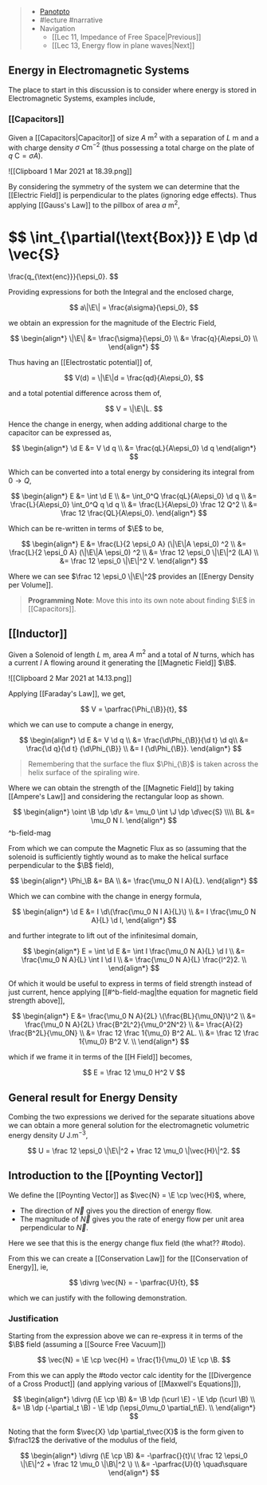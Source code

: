 > - [Panotpto](https://uniofbath.cloud.panopto.eu/Panopto/Pages/Viewer.aspx?id=ad510ef6-7789-4100-a099-acd7013d1d10)
> - #lecture #narrative
> - Navigation
> 	- [[Lec 11, Impedance of Free Space|Previous]]
> 	- [[Lec 13, Energy flow in plane waves|Next]]

## Energy in Electromagnetic Systems

The place to start in this discussion is to consider where energy is stored in Electromagnetic Systems, examples include,

### [[Capacitors]]

Given a [[Capacitors|Capacitor]] of size $A\mathrm{~m^2}$ with a separation of $L\mathrm{~m}$ and a with charge density $\sigma \mathrm{~Cm^{-2}}$ (thus possessing a total charge on the plate of $q\mathrm{~C} = \sigma A$).

![[Clipboard 1 Mar 2021 at 18.39.png]]

By considering the symmetry of the system we can determine that the [[Electric Field]] is perpendicular to the plates (ignoring edge effects). Thus applying [[Gauss's Law]] to the pillbox of area $a\mathrm{~m^2}$,

$$
\int_{\partial(\text{Box})} E \dp \d \vec{S}
=
\frac{q_{\text{enc}}}{\epsi_0}.
$$

Providing expressions for both the Integral and the enclosed charge,

$$
a\|\E\| = \frac{a\sigma}{\epsi_0},
$$

we obtain an expression for the magnitude of the Electric Field,

$$
\begin{align*}
\|\E\|
&= \frac{\sigma}{\epsi_0} \\
&= \frac{q}{A\epsi_0} \\
\end{align*}
$$

Thus having an [[Electrostatic potential]] of,

$$
V(d) = \|\E\|d = \frac{qd}{A\epsi_0},
$$

and a total potential difference across them of,

$$
V = \|\E\|L.
$$

Hence the change in energy, when adding additional charge to the capacitor can be expressed as,

$$
\begin{align*}
\d E
&= V \d q \\
&= \frac{qL}{A\epsi_0} \d q
\end{align*}
$$

Which can be converted into a total energy by considering its integral from $0 \to Q$,

$$
\begin{align*}
E
&= \int \d E \\
&= \int_0^Q \frac{qL}{A\epsi_0} \d q \\
&= \frac{L}{A\epsi_0} \int_0^Q q \d q \\
&= \frac{L}{A\epsi_0} \frac 12 Q^2 \\
&= \frac 12 \frac{QL}{A\epsi_0}.
\end{align*}
$$

Which can be re-written in terms of $\E$ to be,

$$
\begin{align*}
E
&= \frac{L}{2 \epsi_0 A} (\|\E\|A \epsi_0) ^2 \\
&= \frac{L}{2 \epsi_0 A} (\|\E\|A \epsi_0) ^2 \\
&= \frac 12 \epsi_0  \|\E\|^2 (LA) \\
&= \frac 12 \epsi_0  \|\E\|^2 V.
\end{align*}
$$

Where we can see $\frac 12 \epsi_0 \|\E\|^2$ provides an [[Energy Density per Volume]].

> **Programming Note**: Move this into its own note about finding $\E$ in [[Capacitors]].

## [[Inductor]]

Given a Solenoid of length $L\mathrm{~m}$, area $A\mathrm{~m^2}$ and a total of $N$ turns, which has a current $I\mathrm{~A}$ flowing around it generating the [[Magnetic Field]] $\B$.

![[Clipboard 2 Mar 2021 at 14.13.png]]

Applying [[Faraday's Law]], we get,
 
$$
V = \parfrac{\Phi_{\B}}{t},
$$

which we can use to compute a change in energy,

$$
\begin{align*}
\d E
&= V \d q \\
&= \frac{\d\Phi_{\B}}{\d t} \d q\\
&= \frac{\d q}{\d t} {\d\Phi_{\B}} \\
&= I {\d\Phi_{\B}}.
\end{align*}
$$

> Remembering that the surface the flux $\Phi_{\B}$ is taken across the helix surface of the spiraling wire.

Where we can obtain the strength of the [[Magnetic Field]] by taking [[Ampere's Law]] and considering the rectangular loop as shown.

$$
\begin{align*}
\oint \B \dp \d\r &= \mu_0 \int \J \dp \d\vec{S} \\\\
BL &= \mu_0 N I.
\end{align*}
$$
^b-field-mag

From which we can compute the Magnetic Flux as so (assuming that the solenoid is sufficiently tightly wound as to make the helical surface perpendicular to the $\B$ field),

$$
\begin{align*}
\Phi_\B &= BA \\
&= \frac{\mu_0 N I A}{L}.
\end{align*}
$$

Which we can combine with the change in energy formula,

$$
\begin{align*}
\d E
&= I \d\(\frac{\mu_0 N I A}{L}\) \\
&= I \frac{\mu_0 N A}{L} \d I,
\end{align*}
$$

and further integrate to lift out of the infinitesimal domain,

$$
\begin{align*}
E = \int \d E &= \int I \frac{\mu_0 N A}{L} \d I \\
&= \frac{\mu_0 N A}{L} \int I \d I \\
&= \frac{\mu_0 N A}{L} \frac{I^2}2. \\
\end{align*}
$$

Of which it would be useful to express in terms of field strength instead of just current, hence applying [[#^b-field-mag|the equation for magnetic field strength above]],

$$
\begin{align*}
E
&= \frac{\mu_0 N A}{2L} \(\frac{BL}{\mu_0N}\)^2 \\
&= \frac{\mu_0 N A}{2L} \frac{B^2L^2}{\mu_0^2N^2} \\
&= \frac{A}{2} \frac{B^2L}{\mu_0N} \\
&= \frac 12 \frac 1{\mu_0} B^2 AL. \\
&= \frac 12 \frac 1{\mu_0} B^2 V. \\
\end{align*}
$$

which if we frame it in terms of the [[H Field]] becomes,

$$
E = \frac 12 \mu_0 H^2 V
$$

## General result for Energy Density
Combing the two expressions we derived for the separate situations above we can obtain a more general solution for the electromagnetic volumetric energy density $U\mathrm{~J.m^{-3}}$,

$$
U = \frac 12 \epsi_0 \|\E\|^2 + \frac 12 \mu_0 \|\vec{H}\|^2.
$$

## Introduction to the [[Poynting Vector]]

We define the [[Poynting Vector]] as $\vec{N} = \E \cp \vec{H}$, where,

- The direction of $\vec{N}$ gives you the direction of energy flow.
- The magnitude of $\vec{N}$ gives you the rate of energy flow per unit area perpendicular to $\vec{N}$.

Here we see that this is the energy change flux field (the what?? #todo).

From this we can create a [[Conservation Law]] for the [[Conservation of Energy]], ie,

$$
\divrg \vec{N} = - \parfrac{U}{t},
$$

which we can justify with the following demonstration.

### Justification

Starting from the expression above we can re-express it in terms of the $\B$ field (assuming a [[Source Free Vacuum]])

$$
\vec{N} = \E \cp \vec{H} = \frac{1}{\mu_0} \E \cp \B.
$$

From this we can apply the #todo vector calc identity for the [[Divergence of a Cross Product]] (and applying various of  [[Maxwell's Equations]]),

$$
\begin{align*}
\divrg (\E \cp \B) 
&= \B \dp (\curl \E) - \E \dp (\curl \B) \\
&= \B \dp (-\partial_t \B) - \E \dp (\epsi_0\mu_0 \partial_t\E). \\
\end{align*}
$$

Noting that the form $\vec{X} \dp \partial_t\vec{X}$ is the form given to $\frac12$ the derivative of the modulus of the field,

$$
\begin{align*}
\divrg (\E \cp \B) 
&= -\parfrac{}{t}\(
\frac 12 \epsi_0 \|\E\|^2 + \frac 12 \mu_0 \|\B\|^2
\) \\
&= -\parfrac{U}{t} \quad\square
\end{align*}
$$
